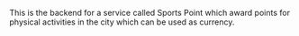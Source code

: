 This is the backend for a service called Sports Point which award points for physical activities in the city which can be used as currency.


